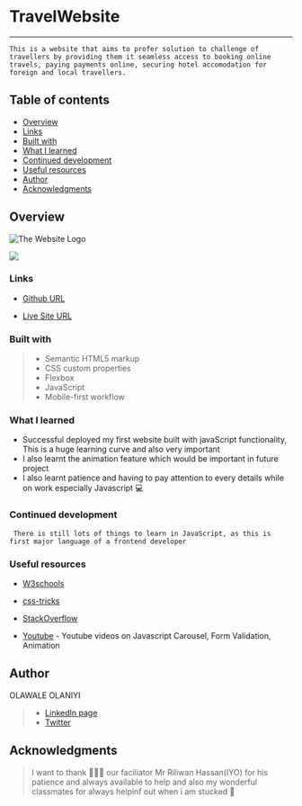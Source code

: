 # TravelWebsite
---
```This is a website that aims to profer solution to challenge of travellers by providing them it seamless access to booking online travels, paying payments online, securing hotel accomodation for foreign and local travellers.```

## Table of contents

- [Overview](#overview)
- [Links](#links)
- [Built with](#built-with)
- [What I learned](#what-i-learned)
- [Continued development](#continued-development)
- [Useful resources](#useful-resources)
- [Author](#author)
- [Acknowledgments](#acknowledgments)


## Overview
![The Website Logo](/Assets/JaddoLogo.svg)


![](/Assets/Jadoo_Landing_Page.png)

### Links
- [Github URL](https://github.com/walexy026/TravelWebsite "Github Repository")

- [Live Site URL]( https://Travel-website-walexy026.vercel.app/ "vERCEL LINK") 



### Built with

>- Semantic HTML5 markup
>- CSS custom properties
>- Flexbox
>- JavaScript
>- Mobile-first workflow


### What I learned
- Successful deployed my first website built with javaScript functionality, This is a huge learning curve and also very important
- I also learnt the animation feature which would be important in future project
- I also learnt patience and having to pay attention to every details while on work especially Javascript 💻


### Continued development
``` There is still lots of things to learn in JavaScript, as this is first major language of a frontend developer```


### Useful resources
- [W3schools](W3schools.com) 
- [css-tricks](css-tricks.com) 
- [StackOverflow](StackOverflow.com)

- [Youtube](youtube.com) - Youtube videos on Javascript Carousel, Form Validation, Animation

## Author
OLAWALE OLANIYI

>- [LinkedIn page](https://linkedIn.com/OlawaleOlaniyi)
>- [Twitter](https://www.twitter.com/olaniyi_wale26)

## Acknowledgments
>I want to thank :tada::tada::tada: our faciliator Mr Riliwan Hassan(IYO) for his patience and always available to help and also my wonderful classmates for always helpinf out when i am stucked 💪

